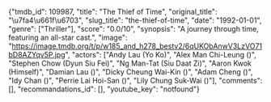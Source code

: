 {"tmdb_id": 109987, "title": "The Thief of Time", "original_title": "\u7fa4\u661f\u6703", "slug_title": "the-thief-of-time", "date": "1992-01-01", "genre": ["Thriller"], "score": "0.0/10", "synopsis": "A journey through time, featuring an all-star cast.", "image": "https://image.tmdb.org/t/p/w185_and_h278_bestv2/6qUKObAnwV3LzVO71bD8AZYqv5P.jpg", "actors": ["Andy Lau (Yo Ko)", "Alex Man Chi-Leung ()", "Stephen Chow (Dyun Siu Fei)", "Ng Man-Tat (Siu Daat Zi)", "Aaron Kwok (Himself)", "Damian Lau ()", "Dicky Cheung Wai-Kin ()", "Adam Cheng ()", "Idy Chan ()", "Perrie Lai Hoi-San ()", "Lily Chung Suk-Wai ()"], "comments": [], "recommandations_id": [], "youtube_key": "notfound"}